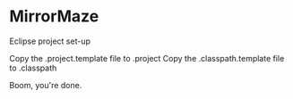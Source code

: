 MirrorMaze
==========

Eclipse project set-up

Copy the .project.template file to .project
Copy the .classpath.template file to .classpath

Boom, you're done.